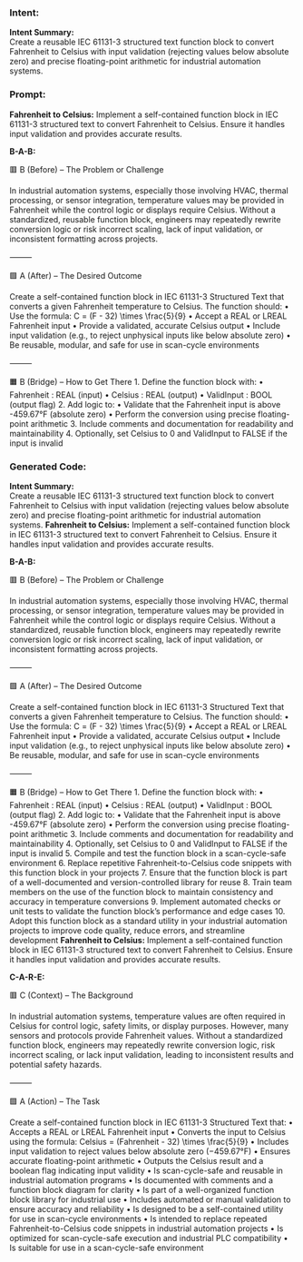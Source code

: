 ### Intent:
**Intent Summary:**  
Create a reusable IEC 61131-3 structured text function block to convert Fahrenheit to Celsius with input validation (rejecting values below absolute zero) and precise floating-point arithmetic for industrial automation systems.

### Prompt:
**Fahrenheit to Celsius:**
Implement a self-contained function block in IEC 61131-3 structured text to convert Fahrenheit to Celsius. Ensure it handles input validation and provides accurate results.


**B-A-B:**

🟥 B (Before) – The Problem or Challenge

In industrial automation systems, especially those involving HVAC, thermal processing, or sensor integration, temperature values may be provided in Fahrenheit while the control logic or displays require Celsius. Without a standardized, reusable function block, engineers may repeatedly rewrite conversion logic or risk incorrect scaling, lack of input validation, or inconsistent formatting across projects.

⸻

🟩 A (After) – The Desired Outcome

Create a self-contained function block in IEC 61131-3 Structured Text that converts a given Fahrenheit temperature to Celsius. The function should:
	•	Use the formula:
C = (F - 32) \times \frac{5}{9}
	•	Accept a REAL or LREAL Fahrenheit input
	•	Provide a validated, accurate Celsius output
	•	Include input validation (e.g., to reject unphysical inputs like below absolute zero)
	•	Be reusable, modular, and safe for use in scan-cycle environments

⸻

🟧 B (Bridge) – How to Get There
	1.	Define the function block with:
	•	Fahrenheit : REAL (input)
	•	Celsius : REAL (output)
	•	ValidInput : BOOL (output flag)
	2.	Add logic to:
	•	Validate that the Fahrenheit input is above -459.67°F (absolute zero)
	•	Perform the conversion using precise floating-point arithmetic
	3.	Include comments and documentation for readability and maintainability
	4.	Optionally, set Celsius to 0 and ValidInput to FALSE if the input is invalid

### Generated Code:
**Intent Summary:**  
Create a reusable IEC 61131-3 structured text function block to convert Fahrenheit to Celsius with input validation (rejecting values below absolute zero) and precise floating-point arithmetic for industrial automation systems.
**Fahrenheit to Celsius:**
Implement a self-contained function block in IEC 61131-3 structured text to convert Fahrenheit to Celsius. Ensure it handles input validation and provides accurate results.


**B-A-B:**

🟥 B (Before) – The Problem or Challenge

In industrial automation systems, especially those involving HVAC, thermal processing, or sensor integration, temperature values may be provided in Fahrenheit while the control logic or displays require Celsius. Without a standardized, reusable function block, engineers may repeatedly rewrite conversion logic or risk incorrect scaling, lack of input validation, or inconsistent formatting across projects.

⸻

🟩 A (After) – The Desired Outcome

Create a self-contained function block in IEC 61131-3 Structured Text that converts a given Fahrenheit temperature to Celsius. The function should:
	•	Use the formula:
C = (F - 32) \times \frac{5}{9}
	•	Accept a REAL or LREAL Fahrenheit input
	•	Provide a validated, accurate Celsius output
	•	Include input validation (e.g., to reject unphysical inputs like below absolute zero)
	•	Be reusable, modular, and safe for use in scan-cycle environments

⸻

🟧 B (Bridge) – How to Get There
	1.	Define the function block with:
	•	Fahrenheit : REAL (input)
	•	Celsius : REAL (output)
	•	ValidInput : BOOL (output flag)
	2.	Add logic to:
	•	Validate that the Fahrenheit input is above -459.67°F (absolute zero)
	•	Perform the conversion using precise floating-point arithmetic
	3.	Include comments and documentation for readability and maintainability
	4.	Optionally, set Celsius to 0 and ValidInput to FALSE if the input is invalid
	5.	Compile and test the function block in a scan-cycle-safe environment
	6.	Replace repetitive Fahrenheit-to-Celsius code snippets with this function block in your projects
	7.	Ensure that the function block is part of a well-documented and version-controlled library for reuse
	8.	Train team members on the use of the function block to maintain consistency and accuracy in temperature conversions
	9.	Implement automated checks or unit tests to validate the function block’s performance and edge cases
	10.	Adopt this function block as a standard utility in your industrial automation projects to improve code quality, reduce errors, and streamline development
**Fahrenheit to Celsius:**
Implement a self-contained function block in IEC 61131-3 structured text to convert Fahrenheit to Celsius. Ensure it handles input validation and provides accurate results.

**C-A-R-E:**

🟥 C (Context) – The Background

In industrial automation systems, temperature values are often required in Celsius for control logic, safety limits, or display purposes. However, many sensors and protocols provide Fahrenheit values. Without a standardized function block, engineers may repeatedly rewrite conversion logic, risk incorrect scaling, or lack input validation, leading to inconsistent results and potential safety hazards.

⸻

🟩 A (Action) – The Task

Create a self-contained function block in IEC 61131-3 Structured Text that:
	•	Accepts a REAL or LREAL Fahrenheit input
	•	Converts the input to Celsius using the formula:
Celsius = (Fahrenheit - 32) \times \frac{5}{9}
	•	Includes input validation to reject values below absolute zero (−459.67°F)
	•	Ensures accurate floating-point arithmetic
	•	Outputs the Celsius result and a boolean flag indicating input validity
	•	Is scan-cycle-safe and reusable in industrial automation programs
	•	Is documented with comments and a function block diagram for clarity
	•	Is part of a well-organized function block library for industrial use
	•	Includes automated or manual validation to ensure accuracy and reliability
	•	Is designed to be a self-contained utility for use in scan-cycle environments
	•	Is intended to replace repeated Fahrenheit-to-Celsius code snippets in industrial automation projects
	•	Is optimized for scan-cycle-safe execution and industrial PLC compatibility
	•	Is suitable for use in a scan-cycle-safe environment
